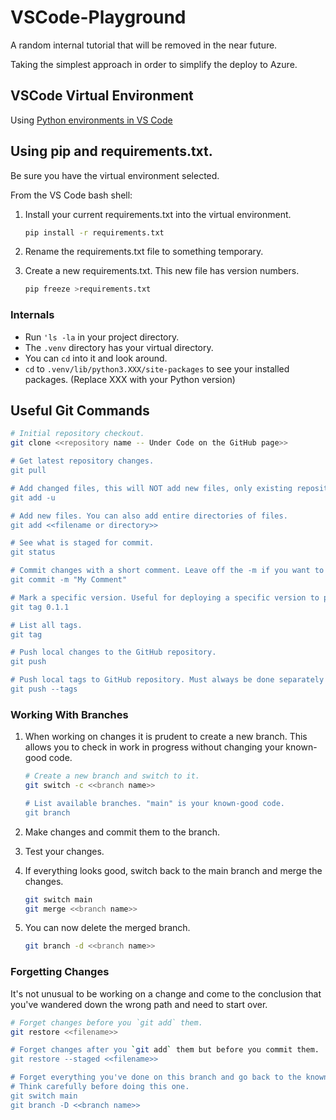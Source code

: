 # VSCode-Playground

A random internal tutorial that will be removed in the near future.

Taking the simplest approach in order to simplify the deploy to Azure.

## VSCode Virtual Environment

Using [Python environments in VS Code](https://code.visualstudio.com/docs/python/environments)

## Using pip and requirements.txt.

Be sure you have the virtual environment selected.

From the VS Code bash shell:

1. Install your current requirements.txt into the virtual environment.

    ```bash
    pip install -r requirements.txt
    ```

1. Rename the requirements.txt file to something temporary.

1. Create a new requirements.txt. This new file has version numbers.

    ```bash
    pip freeze >requirements.txt
    ```

### Internals

- Run `'ls -la` in your project directory.
- The `.venv` directory has your virtual directory.
- You can `cd` into it and look around.
- `cd` to `.venv/lib/python3.XXX/site-packages` to see your installed packages.
    (Replace XXX with your Python version)

## Useful Git Commands

```bash
# Initial repository checkout.
git clone <<repository name -- Under Code on the GitHub page>>

# Get latest repository changes.
git pull

# Add changed files, this will NOT add new files, only existing repository files that have changed.
git add -u

# Add new files. You can also add entire directories of files.
git add <<filename or directory>>

# See what is staged for commit.
git status

# Commit changes with a short comment. Leave off the -m if you want to leave a detailed commit comment.
git commit -m "My Comment"

# Mark a specific version. Useful for deploying a specific version to production.
git tag 0.1.1

# List all tags.
git tag

# Push local changes to the GitHub repository.
git push

# Push local tags to GitHub repository. Must always be done separately from the push.
git push --tags

```

### Working With Branches

1. When working on changes it is prudent to create a new branch.
This allows you to check in work in progress without changing your known-good code.

    ```bash
    # Create a new branch and switch to it.
    git switch -c <<branch name>>

    # List available branches. "main" is your known-good code.
    git branch
    ```

2. Make changes and commit them to the branch.

1. Test your changes.

1. If everything looks good, switch back to the main branch and merge the changes.

    ```bash
    git switch main
    git merge <<branch name>>
    ```

1. You can now delete the merged branch.

    ```bash
    git branch -d <<branch name>>
    ```

### Forgetting Changes

It's not unusual to be working on a change and come to the conclusion that you've wandered down the wrong path and need to start over.

```bash
# Forget changes before you `git add` them.
git restore <<filename>>

# Forget changes after you `git add` them but before you commit them.
git restore --staged <<filename>>

# Forget everything you've done on this branch and go back to the known-good code.
# Think carefully before doing this one.
git switch main
git branch -D <<branch name>>
